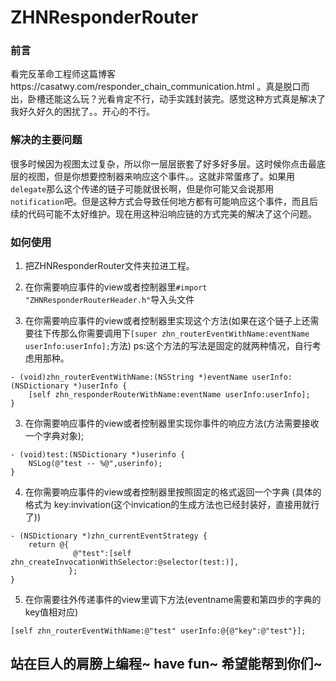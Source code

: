 # ZHNResponderRouter
### 前言

看完反革命工程师这篇博客https://casatwy.com/responder_chain_communication.html 。真是脱口而出，卧槽还能这么玩？光看肯定不行，动手实践封装完。感觉这种方式真是解决了我好久好久的困扰了。。开心的不行。

### 解决的主要问题

很多时候因为视图太过复杂，所以你一层层嵌套了好多好多层。这时候你点击最底层的视图，但是你想要控制器来响应这个事件。。这就非常蛋疼了。如果用`delegate`那么这个传递的链子可能就很长啊，但是你可能又会说那用`notification`吧。但是这种方式会导致任何地方都有可能响应这个事件，而且后续的代码可能不太好维护。现在用这种沿响应链的方式完美的解决了这个问题。

### 如何使用
1. 把ZHNResponderRouter文件夹拉进工程。

2. 在你需要响应事件的view或者控制器里`#import "ZHNResponderRouterHeader.h"`导入头文件

3. 在你需要响应事件的view或者控制器里实现这个方法(如果在这个链子上还需要往下传那么你需要调用下`[super zhn_routerEventWithName:eventName userInfo:userInfo];`方法) ps:这个方法的写法是固定的就两种情况，自行考虑用那种。
```
- (void)zhn_routerEventWithName:(NSString *)eventName userInfo:(NSDictionary *)userInfo {
    [self zhn_responderRouterWithName:eventName userInfo:userInfo];
}
```
3. 在你需要响应事件的view或者控制器里实现你事件的响应方法(方法需要接收一个字典对象);
```
- (void)test:(NSDictionary *)userinfo {
    NSLog(@"test -- %@",userinfo);
}
```

4. 在你需要响应事件的view或者控制器里按照固定的格式返回一个字典 (具体的格式为 key:invivation(这个invication的生成方法也已经封装好，直接用就行了))
```
- (NSDictionary *)zhn_currentEventStrategy {
    return @{
              @"test":[self zhn_createInvocationWithSelector:@selector(test:)],
             };
}
```
5. 在你需要往外传递事件的view里调下方法(eventname需要和第四步的字典的key值相对应)
```
[self zhn_routerEventWithName:@"test" userInfo:@{@"key":@"test"}];
```

## 站在巨人的肩膀上编程~ have fun~ 希望能帮到你们~


